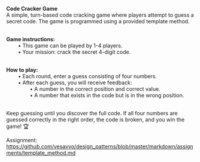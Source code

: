 <b>Code Cracker Game</b><br>
A simple, turn-based code cracking game where players attempt to guess a secret code. The game is programmed using a provided template method.<br><br>

<b>Game instructions:</b><br>
    &nbsp;&nbsp;&nbsp;&nbsp;&nbsp;&nbsp;&nbsp;&nbsp;• This game can be played by 1-4 players.<br>
    &nbsp;&nbsp;&nbsp;&nbsp;&nbsp;&nbsp;&nbsp;&nbsp;• Your mission: crack the secret 4-digit code.<br><br>

<b>How to play:</b><br>
    &nbsp;&nbsp;&nbsp;&nbsp;&nbsp;&nbsp;&nbsp;&nbsp;• Each round, enter a guess consisting of four numbers.<br>
    &nbsp;&nbsp;&nbsp;&nbsp;&nbsp;&nbsp;&nbsp;&nbsp;• After each guess, you will receive feedback:<br>
        &nbsp;&nbsp;&nbsp;&nbsp;&nbsp;&nbsp;&nbsp;&nbsp;&nbsp;&nbsp;&nbsp;&nbsp;&nbsp;&nbsp;&nbsp;&nbsp;• A number in the correct position and correct value.<br>
        &nbsp;&nbsp;&nbsp;&nbsp;&nbsp;&nbsp;&nbsp;&nbsp;&nbsp;&nbsp;&nbsp;&nbsp;&nbsp;&nbsp;&nbsp;&nbsp;• A number that exists in the code but is in the wrong position.<br><br>

Keep guessing until you discover the full code.
If all four numbers are guessed correctly in the right order, the code is broken, and you win the game! 🏆

Assignment: https://github.com/vesavvo/design_patterns/blob/master/markdown/assignments/template_method.md

